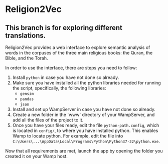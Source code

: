 # Religion2Vec

## This branch is for exploring different translations.

Religion2Vec provides a web interface to explore semantic analysis of words in the corpuses of the three main religious books: the Quran, the Bible, and the Torah.<br>

In order to use the interface, there are steps you need to follow:

1. Install `python` in case you have not done so already.
2. Make sure you have installed all the python libraries needed for running the script, specifically, the following libraries:
   * `gensim`
   * `pandas`
   * `json`
3. Install and set up WampServer in case you have not done so already.
4. Create a new folder in the 'www' directory of your WampServer, and add all the files of the project to it.
5. Once you have your files ready, edit the file `python-path.config`, which is located in `config/`, to where you have installed python. This enables Wamp to locate python. For example,
edit the file into `C:\Users\...\AppData\Local\Programs\Python\Python37-32\python.exe`.

Now that all requirements are met, launch the app by opening the folder you created it on your Wamp host.

